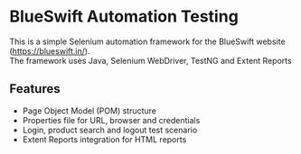 # BlueSwift Automation Testing

This is a simple Selenium automation framework for the BlueSwift website (https://blueswift.in/).  
The framework uses Java, Selenium WebDriver, TestNG and Extent Reports

## Features
- Page Object Model (POM) structure
- Properties file for URL, browser and credentials
- Login, product search and logout test scenario
- Extent Reports integration for HTML reports

